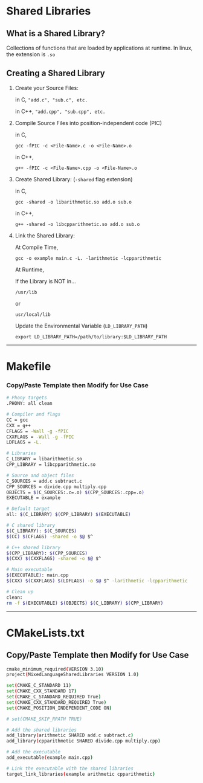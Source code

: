 # Shared Libraries

## What is a Shared Library?

Collections of functions that are loaded by applications at runtime. In linux, 
the extension is `.so`

## Creating a Shared Library

1. Create your Source Files: 

    in C, `"add.c", "sub.c", etc.`
    
    in C++, `"add.cpp", "sub.cpp", etc.`

2. Compile Source Files into position-independent code (PIC)

    in C,
    
    `gcc -fPIC -c <File-Name>.c -o <File-Name>.o` 
    
    in C++, 
    
    `g++ -fPIC -c <File-Name>.cpp -o <File-Name>.o`


3. Create Shared Library: (`-shared` flag extension)

    in C, 
    
    `gcc -shared -o libarithmetic.so add.o sub.o`

    in C++, 
    
    `g++ -shared -o libcpparithmetic.so add.o sub.o`

4. Link the Shared Library:

    At Compile Time, 
    
    `gcc -o example main.c -L. -larithmetic -lcpparithmetic` 
    
    At Runtime, 
    
    If the Library is NOT in...

    `/usr/lib`

    or

    `usr/local/lib`

    Update the Environmental Variable (`LD_LIBRARY_PATH`)

    `export LD_LIBRARY_PATH=/path/to/library:$LD_LIBRARY_PATH`
---
# Makefile
### Copy/Paste Template then Modify for Use Case

```bash
# Phony targets
.PHONY: all clean

# Compiler and flags
CC = gcc
CXX = g++
CFLAGS = -Wall -g -fPIC
CXXFLAGS = -Wall -g -fPIC
LDFLAGS = -L.

# Libraries
C_LIBRARY = libarithmetic.so
CPP_LIBRARY = libcpparithmetic.so

# Source and object files
C_SOURCES = add.c subtract.c
CPP_SOURCES = divide.cpp multiply.cpp
OBJECTS = $(C_SOURCES:.c=.o) $(CPP_SOURCES:.cpp=.o)
EXECUTABLE = example

# Default target
all: $(C_LIBRARY) $(CPP_LIBRARY) $(EXECUTABLE)

# C shared library
$(C_LIBRARY): $(C_SOURCES)
$(CC) $(CFLAGS) -shared -o $@ $^

# C++ shared library
$(CPP_LIBRARY): $(CPP_SOURCES)
$(CXX) $(CXXFLAGS) -shared -o $@ $^

# Main executable
$(EXECUTABLE): main.cpp
$(CXX) $(CXXFLAGS) $(LDFLAGS) -o $@ $^ -larithmetic -lcpparithmetic

# Clean up
clean:
rm -f $(EXECUTABLE) $(OBJECTS) $(C_LIBRARY) $(CPP_LIBRARY)
```
---
# CMakeLists.txt
## Copy/Paste Template then Modify for Use Case
```bash
cmake_minimum_required(VERSION 3.10)
project(MixedLanguageSharedLibraries VERSION 1.0)

set(CMAKE_C_STANDARD 11)
set(CMAKE_CXX_STANDARD 17)
set(CMAKE_C_STANDARD_REQUIRED True)
set(CMAKE_CXX_STANDARD_REQUIRED True)
set(CMAKE_POSITION_INDEPENDENT_CODE ON)

# set(CMAKE_SKIP_RPATH TRUE)

# Add the shared libraries
add_library(arithmetic SHARED add.c subtract.c)
add_library(cpparithmetic SHARED divide.cpp multiply.cpp)

# Add the executable
add_executable(example main.cpp)

# Link the executable with the shared libraries
target_link_libraries(example arithmetic cpparithmetic)
```
    


